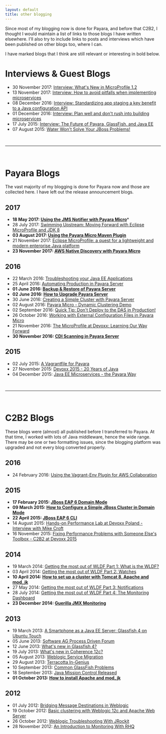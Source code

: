 ```yaml
---
layout: default
title: other blogging
---
```



Since most of my blogging now is done for Payara, and before that C2B2, I thought I would maintain a list of links to those blogs I have written elsewhere. I'll also try to include links to posts and interviews which have been published on other blogs too, where I can.

I have marked blogs that I think are still relevant or interesting in bold below.

# Interviews & Guest Blogs
* 30 November 2017: [Interview: What's New in MicroProfile 1.2](https://www.infoq.com/news/2017/11/whats-new-in-microprofile-1-2)
* 13 November 2017: [Interview: How to avoid pitfalls when implementing microservices](http://searchmicroservices.techtarget.com/feature/How-to-avoid-pitfalls-when-implementing-microservices)
* 08 December 2016: [Interview: Standardizing app staging a key benefit to a Java configuration API](http://www.theserverside.com/video/Standardizing-app-staging-a-key-benefit-to-a-Java-configuration-API)
* 01 December 2016: [Interview: Plan well and don't rush into building microservices](http://searchmicroservices.techtarget.com/video/Plan-well-and-dont-rush-into-building-microservices-Java-pro-says)
* 17 July 2015: [Interview: The Future of Payara, GlassFish, and Java EE](https://www.voxxed.com/2015/08/interview-the-future-of-payara-glassfish-and-java-ee/)
* 07 August 2015: [Water Won't Solve Your JBoss Problems!](https://www.voxxed.com/2015/08/water-wont-solve-your-jboss-problems/)

&nbsp;

----  

&nbsp;

# Payara Blogs
The vast majority of my blogging is done for Payara now and those are collected here. I have left out the release announcement blogs.

## 2017
* **18 May 2017: [Using the JMS Notifier with Payara Micro](http://blog.payara.fish/using-the-jms-notifier-with-payara-micro)***
* 28 July 2017: [Swimming Upstream: Moving Forward with Eclipse MicroProfile and JDK 8](http://blog.payara.fish/swimming-upstream-moving-forward-with-eclipse-microprofile-and-jdk-8)
* **03 August 2017: [Using the Payara Micro Maven Plugin](http://blog.payara.fish/using-the-payara-micro-maven-plugin)**
* 21 November 2017: [Eclipse MicroProfile: a quest for a lightweight and modern enterprise Java platform](http://blog.payara.fish/eclipse-microprofile-a-quest-for-a-lightweight-and-modern-enterprise-java-platform)
* **23 November 2017: [AWS Native Discovery with Payara Micro](http://blog.payara.fish/aws-native-discovery-with-payara-micro)**

## 2016
* 22 March 2016: [Troubleshooting your Java EE Applications](http://blog.payara.fish/troubleshooting-your-java-ee-applications)
* 25 April 2016: [Automating Production in Payara Server](http://blog.payara.fish/automating-production-in-payara-server)
* **01 June 2016: [Backup & Restore of Payara Server](http://blog.payara.fish/backup-restore-of-payara-server)**
* **02 June 2016: [How to Upgrade Payara Server](http://blog.payara.fish/how-to-upgrade-payara-server)**
* 30 June 2016: [Creating a Simple Cluster with Payara Server](http://blog.payara.fish/creating-a-simple-cluster-with-payara-server)
* 02 August 2016: [Payara Micro - Dynamic Clustering Demo](http://blog.payara.fish/payara-micro-dynamic-clustering-demo)
* 02 September 2016: [Quick Tip: Don't Deploy to the DAS in Production!](http://blog.payara.fish/payara-server-in-production-quick-tip)
* 26 October 2016: [Working with External Configuration Files in Payara Micro](http://blog.payara.fish/working-with-external-configuration-files-in-payara-micro)
* 21 November 2016: [The MicroProfile at Devoxx: Learning Our Way Forward](http://blog.payara.fish/the-microprofile-at-devoxx-learning-our-way-forward)
* **30 November 2016: [CDI Scanning in Payara Server](http://blog.payara.fish/cdi-scanning-in-payara-server)**

## 2015
* 02 July 2015: [A Vagrantfile for Payara](http://blog.payara.fish/a-vagrantfile-for-payara-server)
* 27 November 2015: [Devoxx 2015 - 20 Years of Java](http://blog.payara.fish/devoxx-2015-20-years-of-java)
* 04 December 2015: [Java EE Microservices - the Payara Way](http://blog.payara.fish/java-ee-microservices-the-payara-way)

&nbsp;

----  

&nbsp;

# C2B2 Blogs
These blogs were (almost) all published before I transferred to Payara. At that time, I worked with lots of Java middleware, hence the wide range. There may be one or two formatting issues, since the blogging platform was upgraded and not every blog converted properly.

## 2016
* 24 February 2016: [Using the Vagrant-Env Plugin for AWS Collaboration](http://blog.c2b2.co.uk/2016/02/using-vagrant-env-plugin-for-aws.html)

## 2015
* **17 February 2015: [JBoss EAP 6 Domain Mode](http://blog.c2b2.co.uk/2015/02/jboss-eap-6-domain-mode.html)**
* **09 March 2015: [How to Configure a Simple JBoss Cluster in Domain Mode](http://blog.c2b2.co.uk/2015/03/how-to-configure-simple-jboss-cluster.html)**
* **22 April 2015: [JBoss EAP 6 CLI](http://blog.c2b2.co.uk/2015/04/jboss-eap-6-cli.html)**
* 14 August 2015: [Hands-on Performance Lab at Devoxx Poland - Interview with Mike Croft](http://blog.c2b2.co.uk/2015/08/mike-croft-at-devoxx-poland.html)
* 16 November 2015: [Fixing Performance Problems with Someone Else's Toolbox - C2B2 at Devoxx 2015](http://blog.c2b2.co.uk/2015/11/fixing-performance-problems-with.html)

## 2014
* 19 March 2014: [Getting the most out of WLDF Part 1: What is the WLDF?](http://blog.c2b2.co.uk/2014/03/getting-most-out-of-wldf-part-1-what-is.html)
* 03 April 2014: [Getting the most out of WLDF Part 2: Watches](http://blog.c2b2.co.uk/2014/04/getting-most-out-of-wldf-part-2-watches.html)
* **10 April 2014: [How to set up a cluster with Tomcat 8, Apache and mod_jk](http://blog.c2b2.co.uk/2014/04/how-to-set-up-cluster-with-tomcat-8.html)**
* 27 May 2014: [Getting the most out of WLDF Part 3: Notifications](http://blog.c2b2.co.uk/2014/05/getting-most-out-of-wldf-part-3.html)
* 28 July 2014: [Getting the most out of WLDF Part 4: The Monitoring Dashboard](http://blog.c2b2.co.uk/2014/07/getting-most-out-of-wldf-part-4.html)
* **23 December 2014: [Guerilla JMX Monitoring](http://blog.c2b2.co.uk/2014/12/guerilla-jmx-monitoring.html)**

## 2013
* 19 March 2013: [A Smartphone as a Java EE Server: Glassfish 4 on Ubuntu Touch](http://blog.c2b2.co.uk/2013/03/a-smartphone-as-jee-server-glassfish-on.html)
* 05 June 2013: [Software AG Process Driven Forum](http://blog.c2b2.co.uk/2013/06/software-ag-process-driven-forum.html)
* 12 June 2013: [What's new in Glassfish 4?](http://blog.c2b2.co.uk/2013/06/whats-new-in-glassfish-4.html)
* 19 July 2013: [What's new in Coherence 12c?](http://blog.c2b2.co.uk/2013/07/whats-new-in-coherence-12c.html)
* 05 August 2013: [Weblogic Service Migration](http://blog.c2b2.co.uk/2013/08/weblogic-service-migration.html)
* 29 August 2013: [Terracotta In-Genius](http://blog.c2b2.co.uk/2013/08/terracotta-in-genius.html)
* 10 September 2013: [Common GlassFish Problems](http://blog.c2b2.co.uk/2013/09/common-glassfish-problems.html)
* 18 September 2013: [Java Mission Control Released](http://blog.c2b2.co.uk/2013/09/java-mission-control-released.html)
* **01 October 2013: [How to install Apache and mod\_jk](http://blog.c2b2.co.uk/2013/10/how-to-install-apache-and-modjk.html)**

## 2012
* 01 July 2012: [Bridging Message Destinations in Weblogic](http://blog.c2b2.co.uk/2013/01/bridging-message-destinations-in.html)
* 19 October 2012: [Basic clustering with Weblogic 12c and Apache Web Server](http://blog.c2b2.co.uk/2012/10/basic-clustering-with-weblogic-12c-and.html)
* 26 October 2012: [Weblogic Troubleshooting With JRockit](http://blog.c2b2.co.uk/2012/10/weblogic-troubleshooting-with-jrockit.html)
* 28 November 2012: [An Introduction to Monitoring With RHQ](http://blog.c2b2.co.uk/2012/11/an-introduction-to-monitoring-with-rhq.html)

